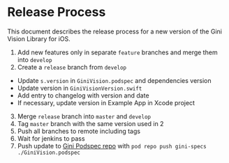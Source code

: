 # Release Process

This document describes the release process for a new version of the Gini Vision Library for iOS.

1. Add new features only in separate `feature` branches and merge them into `develop`
2. Create a `release` branch from `develop`
  * Update `s.version` in `GiniVision.podspec` and dependencies version
  * Update version in `GiniVisionVersion.swift`
  * Add entry to changelog with version and date
  * If necessary, update version in Example App in Xcode project
3. Merge `release` branch into `master` and `develop`
4. Tag `master` branch with the same version used in 2
5. Push all branches to remote including tags
6. Wait for jenkins to pass
7. Push update to [Gini Podspec repo](https://github.com/gini/gini-podspecs) with `pod repo push gini-specs ./GiniVision.podspec`
